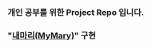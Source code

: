 ### 개인 공부를 위한 Project Repo 입니다.

### "[내마리(MyMary)](https://github.com/boostcampaitech5/level3_nlp_finalproject-nlp-12/tree/main)" 구현
